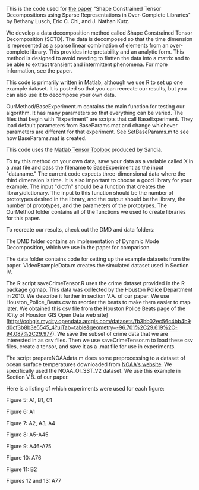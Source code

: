 This is the code used for [the paper](https://arxiv.org/abs/1608.04674) "Shape Constrained Tensor Decompositions using
Sparse Representations in Over-Complete Libraries" by Bethany Lusch, Eric C. Chi, and J. Nathan Kutz.

We develop a data decomposition method called Shape Constrained Tensor Decomposition (SCTD). The data is decomposed so that the time dimension is represented as a sparse linear combination of elements from an over-complete library. This provides interpretability and an analytic form. This method is designed to avoid needing to flatten the data into a matrix and to be able to extract transient and intermittent phenomena. For more information, see the paper. 

This code is primarily written in Matlab, although we use R to set up one example dataset. It is posted so that you can recreate our results, but you can also use it to decompose your own data. 

OurMethod/BaseExperiment.m contains the main function for testing our algorithm. It has many parameters so that everything can be varied. The files that begin with "Experiment" are scripts that call BaseExperiment. They load default parameters from BaseParams.mat and change whichever parameters are different for that experiment. See SetBaseParams.m to see how BaseParams.mat is created. 

This code uses the [Matlab Tensor Toolbox](http://www.sandia.gov/~tgkolda/TensorToolbox/index-2.6.html) produced by Sandia.



To try this method on your own data, save your data as a variable called X in a .mat file and pass the filename to BaseExperiment as the input "dataname." The current code expects three-dimensional data where the third dimension is time. It is also important to choose a good library for your example. The input "dictfn" should be a function that creates the library/dictionary. The input to this function should be the number of prototypes desired in the library, and the output should be the library, the number of prototypes, and the parameters of the prototypes. The OurMethod folder contains all of the functions we used to create libraries for this paper.



To recreate our results, check out the DMD and data folders:

The DMD folder contains an implementation of Dynamic Mode Decomposition, which we use in the paper for comparison.

The data folder contains code for setting up the example datasets from the paper. VideoExampleData.m creates the simulated dataset used in Section IV. 

The R script saveCrimeTensor.R uses the crime dataset provided in the R package ggmap. This data was collected by the Houston Police Department in 2010. We describe it further in section V.A. of our paper. We use Houston_Police_Beats.csv to reorder the beats to make them easier to map later. We obtained this csv file from the Houston Police Beats page of the [City of Houston GIS Open Data web site] (http://cohgis.mycity.opendata.arcgis.com/datasets/fb3bb02ec56c4bb4b9d0cf3b8b3e5545_4?uiTab=table&geometry=-96.701%2C29.619%2C-94.087%2C29.977). We save the subset of crime data that we are interested in as csv files. Then we use saveCrimeTensor.m to load these csv files, create a tensor, and save it as a .mat file for use in experiments. 

The script prepareNOAAdata.m does some preprocessing to a dataset of ocean surface temperatures downloaded from [NOAA's website](http://www.esrl.noaa.gov/psd/). We specifically used the NOAA_OI_SST_V2 dataset. We use this example in Section V.B. of our paper. 

Here is a listing of which experiments were used for each figure:

Figure 5: A1, B1, C1

Figure 6: A1

Figure 7: A2, A3, A4

Figure 8: A5-A45

Figure 9: A46-A75

Figure 10: A76

Figure 11: B2

Figures 12 and 13: A77
